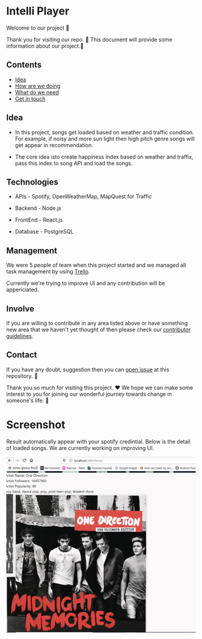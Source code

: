 # Intelli Player

Welcome to our project :dancers: 

Thank you for visiting our repo. :tada: This document will provide some information about our project.:information_desk_person: 

## Contents

- [Idea](#idea)
- [How are we doing](#technologies)
- [What do we need](#management)
- [Get in touch](#contact)


## Idea

 - In this project, songs get loaded based on weather and traffic condition. For example, if noisy and more sun light then high pitch genre songs will get appear in recommendation.  
 
 - The core idea isto create happiness index based on weather and traffix, pass this index to song API and load the songs.
 
## Technologies 

- APIs - Spotify, OpenWeatherMap, MapQuest for Traffic

- Backend - Node.js

- FrontEnd - React.js

- Database - PostgreSQL

## Management

We were 5 people of team when this project started and we managed all task management by using [Trello](https://trello.com/b/m9DE7CyA/spark).

Currently we're trying to improve UI and any contribution will be appericiated. 

## Involve

If you are willing to contribute in any area listed above or have something new area that we haven't yet thought of then please check our [contributor guidelines](CONTRIBUTING.md).


## Contact

If you have any doubt, suggestion then you can [open issue](HTTPS://guides.github.com/features/issues/) at this repository. :wave:


Thank you so much for visiting this project. :hearts: We hope we can make some interest to you for joining our wonderful journey towards change in someone's life. :clap:

[1.1]: http://i.imgur.com/wWzX9uB.png (twitter icon with padding)

# Screenshot

  Result automatically appear with your spotify credintial. Below is the detail of loaded songs. We are currently working on improving UI.
  
  ![](https://github.com/drashti4/SPARK/blob/master/client/projectDetail.PNG)
